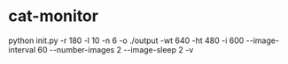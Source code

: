 # cat-monitor

python init.py -r 180 -l 10 -n 6 -o ./output -wt 640 -ht 480 -i 600 --image-interval 60 --number-images 2 --image-sleep 2 -v

